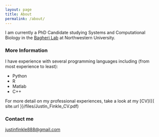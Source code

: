 ```yaml
---
layout: page
title: About
permalink: /about/
---
```


I am currently a PhD Candidate studying Systems and Computational Biology in the [Bagheri Lab](http://bagheri.northwestern.edu/) at Northwestern University. 

### More Information

I have experience with several programming languages including (from most experience to least):
* Python
* R
* Matlab
* C++

For more detail on my professional experiences, take a look at my [CV]({{ site.url }}/files/Justin_Finkle_CV.pdf)

### Contact me

[justinfinkle888@gmail.com](mailto:justinfinkle888@gmail.com)
